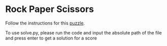 # Rock Paper Scissors

Follow the instructions for this [puzzle](https://adventofcode.com/2022/day/2).

To use solve.py, please run the code and input the absolute path of the file and press enter to get a solution for a score